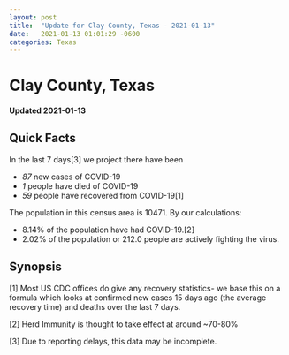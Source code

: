 ```yaml
---
layout: post
title:  "Update for Clay County, Texas - 2021-01-13"
date:   2021-01-13 01:01:29 -0600
categories: Texas
---
```


# Clay County, Texas
#### Updated 2021-01-13

## Quick Facts

In the last 7 days[3] we project there have been
- *87* new cases of COVID-19
- *1* people have died of COVID-19
- *59* people have recovered from COVID-19[1]

The population in this census area is 10471. By our calculations:
- 8.14% of the population have had COVID-19.[2]
- 2.02% of the population or 212.0 people are actively fighting the virus.

## Synopsis




[1] Most US CDC offices do give any recovery statistics- we base this on a formula which looks at confirmed new cases
15 days ago (the average recovery time) and deaths over the last 7 days.

[2] Herd Immunity is thought to take effect at around ~70-80%

[3] Due to reporting delays, this data may be incomplete.
 
    